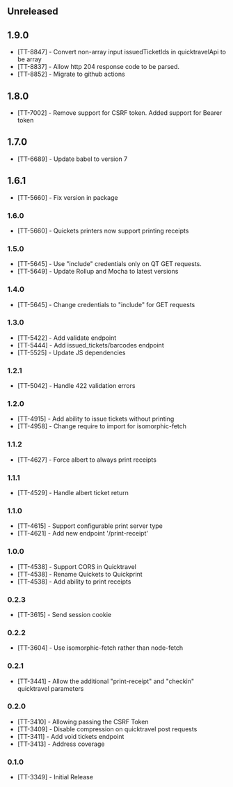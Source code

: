 ## Unreleased

## 1.9.0

* [TT-8847] - Convert non-array input issuedTicketIds in quicktravelApi to be array
* [TT-8837] - Allow http 204 response code to be parsed.
* [TT-8852] - Migrate to github actions

## 1.8.0

* [TT-7002] - Remove support for CSRF token.  Added support for Bearer token

## 1.7.0

* [TT-6689] - Update babel to version 7

## 1.6.1

* [TT-5660] - Fix version in package

### 1.6.0

* [TT-5660] - Quickets printers now support printing receipts

### 1.5.0

* [TT-5645] - Use "include" credentials only on QT GET requests.
* [TT-5649] - Update Rollup and Mocha to latest versions

### 1.4.0

* [TT-5645] - Change credentials to "include" for GET requests

### 1.3.0

* [TT-5422] - Add validate endpoint
* [TT-5444] - Add issued_tickets/barcodes endpoint
* [TT-5525] - Update JS dependencies

### 1.2.1

* [TT-5042] - Handle 422 validation errors

### 1.2.0

* [TT-4915] - Add ability to issue tickets without printing
* [TT-4958] - Change require to import for isomorphic-fetch

### 1.1.2

* [TT-4627] - Force albert to always print receipts

### 1.1.1

* [TT-4529] - Handle albert ticket return

### 1.1.0

* [TT-4615] - Support configurable print server type
* [TT-4621] - Add new endpoint '/print-receipt'

### 1.0.0

* [TT-4538] - Support CORS in Quicktravel
* [TT-4538] - Rename Quickets to Quickprint
* [TT-4538] - Add ability to print receipts

### 0.2.3

* [TT-3615] - Send session cookie

### 0.2.2

* [TT-3604] - Use isomorphic-fetch rather than node-fetch

### 0.2.1

* [TT-3441] - Allow the additional "print-receipt" and "checkin" quicktravel parameters

### 0.2.0

* [TT-3410] - Allowing passing the CSRF Token
* [TT-3409] - Disable compression on quicktravel post requests
* [TT-3411] - Add void tickets endpoint
* [TT-3413] - Address coverage

### 0.1.0

* [TT-3349] - Initial Release
